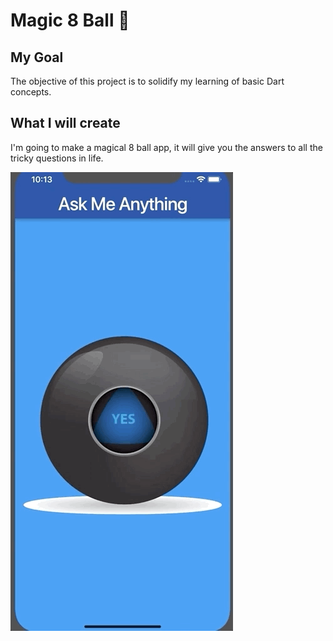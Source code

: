 


# Magic 8 Ball 🎱

## My Goal

The objective of this project is to solidify my learning of basic Dart concepts. 


## What I will create

I'm going to make a magical 8 ball app, it will give you the answers to all the tricky questions in life.  

![Finished App](https://github.com/Michaelalo1/images/blob/master/8-ball-flutter-gif.gif)


